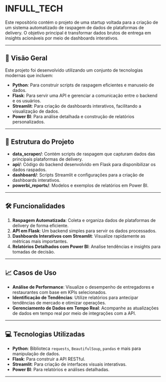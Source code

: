 # INFULL_TECH

Este repositório contém o projeto de uma startup voltada para a criação de um sistema automatizado de raspagem de dados de plataformas de delivery. O objetivo principal é transformar dados brutos de entrega em insights acionáveis por meio de dashboards interativos.

---

## 🚀 Visão Geral

Este projeto foi desenvolvido utilizando um conjunto de tecnologias modernas que incluem:

- **Python**: Para construir scripts de raspagem eficientes e manuseio de dados.
- **Flask**: Para servir uma API e gerenciar a comunicação entre o backend e os usuários.
- **Streamlit**: Para criação de dashboards interativos, facilitando a visualização de dados.
- **Power BI**: Para análise detalhada e construção de relatórios personalizados.

---

## 📂 Estrutura do Projeto

- **data_scraper/**: Contém scripts de raspagem que capturam dados das principais plataformas de delivery.
- **api/**: Código do backend desenvolvido em Flask para disponibilizar os dados raspados.
- **dashboard/**: Scripts Streamlit e configurações para a criação de dashboards interativos.
- **powerbi_reports/**: Modelos e exemplos de relatórios em Power BI.

---

## 🛠️ Funcionalidades

1. **Raspagem Automatizada**: Coleta e organiza dados de plataformas de delivery de forma eficiente.
2. **API em Flask**: Um backend simples para servir os dados processados.
3. **Dashboards Interativos com Streamlit**: Visualize rapidamente as métricas mais importantes.
4. **Relatórios Detalhados com Power BI**: Analise tendências e insights para tomadas de decisão.

---

## 📈 Casos de Uso

- **Análise de Performance**: Visualize o desempenho de entregadores e restaurantes com base em KPIs selecionados.
- **Identificação de Tendências**: Utilize relatórios para antecipar tendências de mercado e otimizar operações.
- **Gerenciamento de Dados em Tempo Real**: Acompanhe as atualizações de dados em tempo real por meio de integrações com a API.

---

## 💻 Tecnologias Utilizadas

- **Python**: Biblioteca `requests`, `BeautifulSoup`, `pandas` e mais para manipulação de dados.
- **Flask**: Para construir a API RESTful.
- **Streamlit**: Para criação de interfaces visuais interativas.
- **Power BI**: Para relatórios e análises detalhadas.

---
